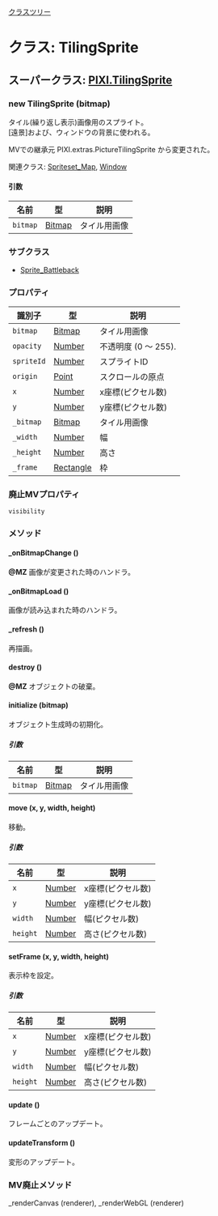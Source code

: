 [クラスツリー](index.md)

# クラス: TilingSprite

## スーパークラス: [PIXI.TilingSprite](http://pixijs.download/release/docs/PIXI.TilingSprite.html)

### new TilingSprite (bitmap)
タイル(繰り返し表示)画像用のスプライト。<br />
[遠景]および、ウィンドウの背景に使われる。

MVでの継承元 PIXI.extras.PictureTilingSprite から変更された。

関連クラス: [Spriteset_Map](Spriteset_Map.md), [Window](Window.md)

#### 引数

| 名前 | 型 | 説明 |
| --- | --- | --- |
| `bitmap` | [Bitmap](Bitmap.md) | タイル用画像 |

### サブクラス

* [Sprite_Battleback](Sprite_Battleback.md) 


### プロパティ

| 識別子 | 型 | 説明 |
| --- | --- | --- |
| `bitmap` | [Bitmap](Bitmap.md) | タイル用画像 |
| `opacity` | [Number](Number.md) | 不透明度 (0 〜 255). |
| `spriteId` | [Number](Number.md) | スプライトID |
| `origin` | [Point](Point.md) | スクロールの原点 |
| `x` | [Number](Number.md) | x座標(ピクセル数) |
| `y` | [Number](Number.md) | y座標(ピクセル数) |
| `_bitmap` | [Bitmap](Bitmap.md) | タイル用画像 |
| `_width` | [Number](Number.md) | 幅 |
| `_height` | [Number](Number.md) | 高さ |
| `_frame` | [Rectangle](Rectangle.md) | 枠 |


### 廃止MVプロパティ
`visibility` 


### メソッド

#### _onBitmapChange ()
**@MZ** 画像が変更された時のハンドラ。


#### _onBitmapLoad ()
画像が読み込まれた時のハンドラ。


#### _refresh ()
再描画。


#### destroy ()
**@MZ** オブジェクトの破棄。


#### initialize (bitmap)
 オブジェクト生成時の初期化。

##### 引数

| 名前 | 型 | 説明 |
| --- | --- | --- |
| `bitmap` | [Bitmap](Bitmap.md) | タイル用画像 |


#### move (x, y, width, height)
移動。

##### 引数

| 名前 | 型 | 説明 |
| --- | --- | --- |
| `x` | [Number](Number.md) | x座標(ピクセル数) |
| `y` | [Number](Number.md) | y座標(ピクセル数)  |
| `width` | [Number](Number.md) | 幅(ピクセル数)  |
| `height` | [Number](Number.md) | 高さ(ピクセル数)  |


#### setFrame (x, y, width, height)
表示枠を設定。

##### 引数

| 名前 | 型 | 説明 |
| --- | --- | --- |
| `x` | [Number](Number.md) | x座標(ピクセル数) |
| `y` | [Number](Number.md) | y座標(ピクセル数)  |
| `width` | [Number](Number.md) | 幅(ピクセル数)  |
| `height` | [Number](Number.md) | 高さ(ピクセル数)  |


#### update ()
フレームごとのアップデート。


#### updateTransform ()
変形のアップデート。


### MV廃止メソッド
_renderCanvas (renderer), _renderWebGL (renderer)